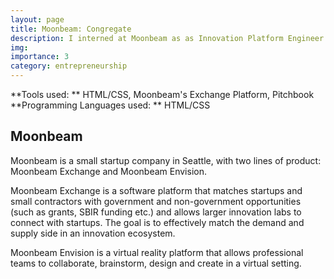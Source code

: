 ```yaml
---
layout: page
title: Moonbeam: Congregate 
description: I interned at Moonbeam as as Innovation Platform Engineer
img: 
importance: 3
category: entrepreneurship
---
```


**Tools used: ** HTML/CSS, Moonbeam's Exchange Platform, Pitchbook
**Programming Languages used: ** HTML/CSS

## Moonbeam

Moonbeam is a small startup company in Seattle, with two lines of product: Moonbeam Exchange and Moonbeam Envision. 

Moonbeam Exchange is a software platform that matches startups and small contractors with government and non-government opportunities (such as grants, SBIR funding etc.) and allows larger innovation labs to connect with startups. The goal is to effectively match the demand and supply side in an innovation ecosystem. 

Moonbeam Envision is a virtual reality platform that allows professional teams to collaborate, brainstorm, design and create in a virtual setting. 
